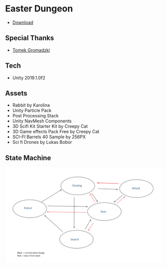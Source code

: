 # Easter Dungeon

- [Download](https://grzegorz-envy-perzanowski.itch.io/easter-dungeon)

## Special Thanks

- [Tomek Gromadzki](https://github.com/TomGroSk)

## Tech

- Unity 2019.1.0f2

## Assets

- Rabbit by Karolina
- Unity Particle Pack
- Post Processing Stack
- Unity NavMesh Components
- 3D Scifi Kit Starter Kit by Creepy Cat
- 3D Game effects Pack Free by Creepy Cat
- SCI-FI Barrels 40 Sample by 256PX
- Sci fi Drones by Lukas Bobor

## State Machine

![img](states.png)
